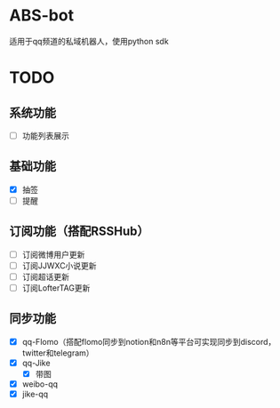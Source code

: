 # ABS-bot
适用于qq频道的私域机器人，使用python sdk

# TODO
## 系统功能
- [ ] 功能列表展示

## 基础功能
- [x] 抽签
- [ ] 提醒

## 订阅功能（搭配RSSHub）
- [ ] 订阅微博用户更新
- [ ] 订阅JJWXC小说更新
- [ ] 订阅超话更新
- [ ] 订阅LofterTAG更新

## 同步功能
- [x] qq-Flomo（搭配flomo同步到notion和n8n等平台可实现同步到discord，twitter和telegram）
- [x] qq-Jike
  - [x] 带图
- [x] weibo-qq
- [x] jike-qq
